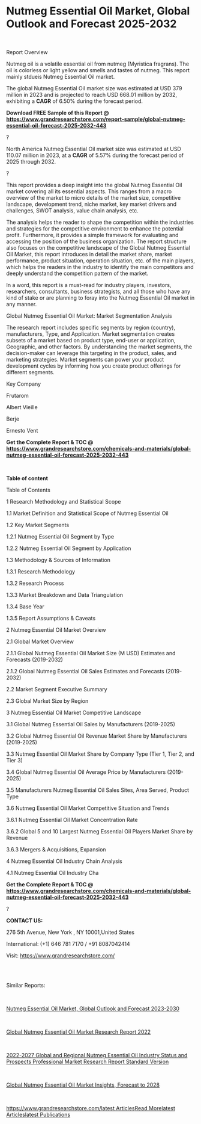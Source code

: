 <h1>Nutmeg Essential Oil Market, Global Outlook and Forecast 2025-2032</h1><br/><p>Report Overview</p>
 
 
 
 <p>Nutmeg oil is a volatile essential oil from nutmeg (Myristica fragrans). The oil is colorless or light yellow and smells and tastes of nutmeg. This report mainly stdueis Nutmeg Essential Oil market.</p>
 
 
 
 <p>The global Nutmeg Essential Oil market size was estimated at USD 379 million in 2023 and is projected to reach USD 668.01 million by 2032, exhibiting a <strong>CAGR</strong> of 6.50% during the forecast period.</p>
 
 
 
 <div><b>Download FREE Sample of this Report @ <a href="https://www.grandresearchstore.com/report-sample/global-nutmeg-essential-oil-forecast-2025-2032-443">https://www.grandresearchstore.com/report-sample/global-nutmeg-essential-oil-forecast-2025-2032-443</a></b></div>
 
 
 
 <p>? </p>
 
 
 
 <p>North America Nutmeg Essential Oil market size was estimated at USD 110.07 million in 2023, at a <strong>CAGR</strong> of 5.57% during the forecast period of 2025 through 2032.</p>
 
 
 
 <p>? </p>
 
 
 
 <p>This report provides a deep insight into the global Nutmeg Essential Oil market covering all its essential aspects. This ranges from a macro overview of the market to micro details of the market size, competitive landscape, development trend, niche market, key market drivers and challenges, SWOT analysis, value chain analysis, etc.</p>
 
 
 
 <p>The analysis helps the reader to shape the competition within the industries and strategies for the competitive environment to enhance the potential profit. Furthermore, it provides a simple framework for evaluating and accessing the position of the business organization. The report structure also focuses on the competitive landscape of the Global Nutmeg Essential Oil Market, this report introduces in detail the market share, market performance, product situation, operation situation, etc. of the main players, which helps the readers in the industry to identify the main competitors and deeply understand the competition pattern of the market.</p>
 
 
 
 <p>In a word, this report is a must-read for industry players, investors, researchers, consultants, business strategists, and all those who have any kind of stake or are planning to foray into the Nutmeg Essential Oil market in any manner.</p>
 
 
 
 <p>Global Nutmeg Essential Oil Market: Market Segmentation Analysis</p>
 
 
 
 <p>The research report includes specific segments by region (country), manufacturers, Type, and Application. Market segmentation creates subsets of a market based on product type, end-user or application, Geographic, and other factors. By understanding the market segments, the decision-maker can leverage this targeting in the product, sales, and marketing strategies. Market segments can power your product development cycles by informing how you create product offerings for different segments.</p>
 
 
 
 <p>Key Company</p>
 
 
 
 <p>Frutarom</p>
 
 
 
 <p>Albert Vieille</p>
 
 
 
 <p>Berje</p>
 
 
 
 <p>Ernesto Vent</p>
 
 
 
 <div><b>Get the Complete Report & TOC @ <a href="https://www.grandresearchstore.com/chemicals-and-materials/global-nutmeg-essential-oil-forecast-2025-2032-443">https://www.grandresearchstore.com/chemicals-and-materials/global-nutmeg-essential-oil-forecast-2025-2032-443</a></b></div>
 
 
 
 <p><br />
 
 <b>Table of content</b></p>
 
 
 
 <p>Table of Contents<br />
 
 1 Research Methodology and Statistical Scope<br />
 
 1.1 Market Definition and Statistical Scope of Nutmeg Essential Oil<br />
 
 1.2 Key Market Segments<br />
 
 1.2.1 Nutmeg Essential Oil Segment by Type<br />
 
 1.2.2 Nutmeg Essential Oil Segment by Application<br />
 
 1.3 Methodology & Sources of Information<br />
 
 1.3.1 Research Methodology<br />
 
 1.3.2 Research Process<br />
 
 1.3.3 Market Breakdown and Data Triangulation<br />
 
 1.3.4 Base Year<br />
 
 1.3.5 Report Assumptions & Caveats<br />
 
 2 Nutmeg Essential Oil Market Overview<br />
 
 2.1 Global Market Overview<br />
 
 2.1.1 Global Nutmeg Essential Oil Market Size (M USD) Estimates and Forecasts (2019-2032)<br />
 
 2.1.2 Global Nutmeg Essential Oil Sales Estimates and Forecasts (2019-2032)<br />
 
 2.2 Market Segment Executive Summary<br />
 
 2.3 Global Market Size by Region<br />
 
 3 Nutmeg Essential Oil Market Competitive Landscape<br />
 
 3.1 Global Nutmeg Essential Oil Sales by Manufacturers (2019-2025)<br />
 
 3.2 Global Nutmeg Essential Oil Revenue Market Share by Manufacturers (2019-2025)<br />
 
 3.3 Nutmeg Essential Oil Market Share by Company Type (Tier 1, Tier 2, and Tier 3)<br />
 
 3.4 Global Nutmeg Essential Oil Average Price by Manufacturers (2019-2025)<br />
 
 3.5 Manufacturers Nutmeg Essential Oil Sales Sites, Area Served, Product Type<br />
 
 3.6 Nutmeg Essential Oil Market Competitive Situation and Trends<br />
 
 3.6.1 Nutmeg Essential Oil Market Concentration Rate<br />
 
 3.6.2 Global 5 and 10 Largest Nutmeg Essential Oil Players Market Share by Revenue<br />
 
 3.6.3 Mergers & Acquisitions, Expansion<br />
 
 4 Nutmeg Essential Oil Industry Chain Analysis<br />
 
 4.1 Nutmeg Essential Oil Industry Cha</p>
 
 
 
 <div><b>Get the Complete Report & TOC @ <a href="https://www.grandresearchstore.com/chemicals-and-materials/global-nutmeg-essential-oil-forecast-2025-2032-443">https://www.grandresearchstore.com/chemicals-and-materials/global-nutmeg-essential-oil-forecast-2025-2032-443</a></b></div>
 
 
 
 <p>? </p>
 
 
 
 <p><b>CONTACT US:</b><br />
 
 276 5th Avenue, New York , NY 10001,United States<br />
 
 International: (+1) 646 781 7170 / +91 8087042414<br />
 
 Visit: <a href="https://www.grandresearchstore.com/">https://www.grandresearchstore.com/</a><br />
 
 <br />
 
 <br />
 
 Similar Reports:<br />
 
 <br />
 
 <a href="https://www.grandresearchstore.com/chemicals-and-materials/global-nutmeg-essential-oil-forecast-2023-2030-739">Nutmeg Essential Oil Market, Global Outlook and Forecast 2023-2030</a><br />
 
 <br />
 
 <a href="https://www.grandresearchstore.com/chemicals-and-materials/global-nutmeg-essential-oil-2022-114">Global Nutmeg Essential Oil Market Research Report 2022</a><br />
 
 <br />
 
 <a href="https://www.grandresearchstore.com/chemicals-and-materials/global-regional-nutmeg-essential-oil-2022-2027-722">2022-2027 Global and Regional Nutmeg Essential Oil Industry Status and Prospects Professional Market Research Report Standard Version</a><br />
 
 <br />
 
 <a href="https://www.grandresearchstore.com/chemicals-and-materials/global-nutmeg-essential-oil-2028-288">Global Nutmeg Essential Oil Market Insights, Forecast to 2028</a><br />
 
 <br />
 
 <a href="https://gyeongbokgung.com">https://www.grandresearchstore.com/</a><a href="https://hallyeomaritime.com">latest Articles</a><a href="https://jingwansa.com">Read More</a><a href="https://nguoiviet.jp/">latest Articles</a><a href="https://www.intelmarketresearch.com/">latest Publications</a></p>